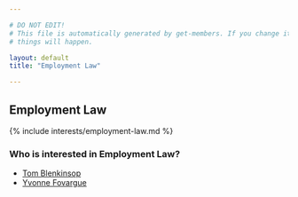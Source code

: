 ```yaml
---

# DO NOT EDIT!
# This file is automatically generated by get-members. If you change it, bad
# things will happen.

layout: default
title: "Employment Law"

---
```


## Employment Law

{% include interests/employment-law.md %}

### Who is interested in Employment Law?


* [Tom Blenkinsop](/members/tom-blenkinsop.html)
* [Yvonne Fovargue](/members/yvonne-fovargue.html)
